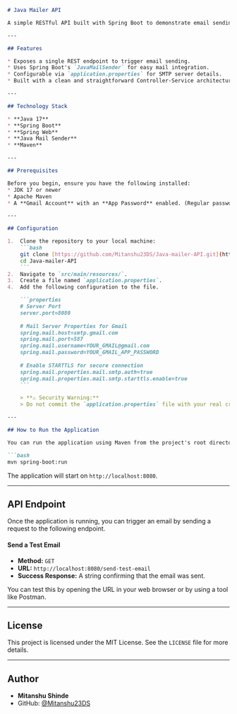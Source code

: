 ````markdown
# Java Mailer API

A simple RESTful API built with Spring Boot to demonstrate email sending functionality using JavaMail and Gmail's SMTP server.

---

## Features

* Exposes a single REST endpoint to trigger email sending.
* Uses Spring Boot's `JavaMailSender` for easy mail integration.
* Configurable via `application.properties` for SMTP server details.
* Built with a clean and straightforward Controller-Service architecture.

---

## Technology Stack

* **Java 17**
* **Spring Boot**
* **Spring Web**
* **Java Mail Sender**
* **Maven**

---

## Prerequisites

Before you begin, ensure you have the following installed:
* JDK 17 or newer
* Apache Maven
* A **Gmail Account** with an **App Password** enabled. (Regular passwords will not work).

---

## Configuration

1.  Clone the repository to your local machine:
    ```bash
    git clone [https://github.com/Mitanshu23DS/Java-mailer-API.git](https://github.com/Mitanshu23DS/Java-mailer-API.git)
    cd Java-mailer-API
    ```
2.  Navigate to `src/main/resources/`.
3.  Create a file named `application.properties`.
4.  Add the following configuration to the file.

    ```properties
    # Server Port
    server.port=8080
    
    # Mail Server Properties for Gmail
    spring.mail.host=smtp.gmail.com
    spring.mail.port=587
    spring.mail.username=YOUR_GMAIL@gmail.com
    spring.mail.password=YOUR_GMAIL_APP_PASSWORD
    
    # Enable STARTTLS for secure connection
    spring.mail.properties.mail.smtp.auth=true
    spring.mail.properties.mail.smtp.starttls.enable=true
    ```

    > **⚠️ Security Warning:**
    > Do not commit the `application.properties` file with your real credentials. Ensure it is listed in your `.gitignore` file to prevent exposing your password.

---

## How to Run the Application

You can run the application using Maven from the project's root directory:

```bash
mvn spring-boot:run
````

The application will start on `http://localhost:8080`.

-----

## API Endpoint

Once the application is running, you can trigger an email by sending a request to the following endpoint.

#### Send a Test Email

  * **Method:** `GET`
  * **URL:** `http://localhost:8080/send-test-email`
  * **Success Response:** A string confirming that the email was sent.

You can test this by opening the URL in your web browser or by using a tool like Postman.

-----

## License

This project is licensed under the MIT License. See the `LICENSE` file for more details.

-----

## Author

  * **Mitanshu Shinde**
  * GitHub: [@Mitanshu23DS](https://www.google.com/search?q=https://github.com/Mitanshu23DS)

<!-- end list -->

```
```
